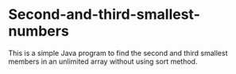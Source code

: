 # Second-and-third-smallest-numbers
This is a simple Java program to find the second and third smallest members in an unlimited array without using sort method.
